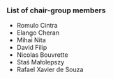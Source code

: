 ### List of chair-group members

- Romulo Cintra
- Elango Cheran
- Mihai Nita
- David Filip
- Nicolas Bouvrette
- Staś Małolepszy
- Rafael Xavier de Souza
